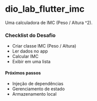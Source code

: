 # dio_lab_flutter_imc

Uma calculadora de IMC (Peso / Altura ^2).

### Checklist do Desafio
* Criar classe IMC (Peso / Altura)​
* Ler dados no app​
* Calcular IMC ​
* Exibir em uma lista


#### Próximos passos
* Injeção de dependências
* Gerenciamento de estado
* Armazenamento local
